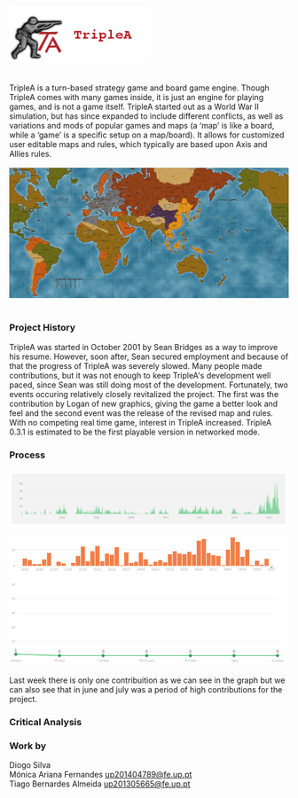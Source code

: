![TripleAICon](resources/icon_menu.png)<br><br><br>
TripleA is a turn-based strategy game and board game engine. Though TripleA comes with many games inside, it
is just an engine for playing games, and is not a game itself. TripleA started out as a World War II simulation, but
has since expanded to include different conflicts, as well as variations and mods of popular games and maps (a
‘map’ is like a board, while a ‘game’ is a specific setup on a map/board). It allows for customized user editable
maps and rules, which typically are based upon Axis and Allies rules.
<br>
<br>
![Map1](resources/map1.png)<br><br>

### Project History
TripleA was started in October 2001 by Sean Bridges as a way to improve his resume. However, soon after, Sean secured employment
and because of that the progress of TripleA was severely slowed. Many people made contributions, but it was not enough to keep
TripleA's development well paced, since Sean was still doing most of the development. Fortunately, two events occuring relatively
closely revitalized the project. The first was the contribution by Logan of new graphics, giving the game a better look and feel and 
the second event was the release of the revised map and rules. With no competing real time game, interest in TripleA increased.
TripleA 0.3.1 is estimated to be the first playable version in networked mode.

### Process
![Commitstomaster](resources/cmaster.png)<br>


![CommitsImag](resources/Commits.png)<br>

Last week there is only one contribuition as we can see in the graph but we can also see that
in june and july was a period of high contributions for the project.



### Critical Analysis

### Work by

Diogo Silva <br>
Mónica Ariana Fernandes up201404789@fe.up.pt<br>
Tiago Bernardes Almeida up201305665@fe.up.pt<br>

